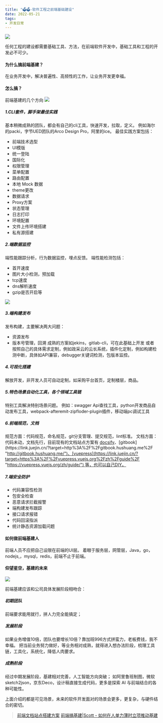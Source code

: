 ```yaml
---
title: "🗳🗳-软件工程之前端基础建设"
date: 2022-05-21
tags: 
- 开发日常
---
```

![](https://upload-images.jianshu.io/upload_images/15312191-43bdbc0767ce06bf.png?imageMogr2/auto-orient/strip%7CimageView2/2/w/1240)


任何工程的建设都需要基础工具、方法，在前端软件开发中，基础工具和工程的开发必不可少。

#### 为什么搞前端基建？
在业务开发中，解决普遍性、高频性的工作，让业务开发更幸福。
#### 怎么搞？
前端基建的几个方向
![](https://upload-images.jianshu.io/upload_images/15312191-b506acf308b5255d.png?imageMogr2/auto-orient/strip%7CimageView2/2/w/1240)


#####  1.CLI套件，脚手架最佳实践
基本稍微成熟的团队，都会有自己的cli工具，快速开发，拉取，定义。
例如海尔的packi，字节UED团队的Arco Design Pro，阿里的ice。
最佳实践方案包括：
- 前端技术选型
-  UI模版
- 统一登陆
- 国际化
- 权限管理
- 菜单配置
- 路由配置
- 本地 Mock 数据
- theme更改
- 数据请求
- Proxy方案
- 状态管理
- 日志打印
- 环境配置
- 文件上传环境搭建
- 私有源搭建

##### 2.端数据监控
端性能跟踪分析，行为数据监控，埋点反馈。
端性能检测包括：
- 首开速度
- 图片大小检测，预加载
- tcp速度
- dns解析速度
- gzip是否开启等

![](https://upload-images.jianshu.io/upload_images/15312191-3c28ccda725ed738.png?imageMogr2/auto-orient/strip%7CimageView2/2/w/1240)

 #####  3.端构建发布
发布构建，主要解决两大问题：
- 资源发布
- 版本号管理，回溯
成熟的方案如jekins，gitlab-cli，可在此基础上开发
或者按照自己的具体需求定制，例如政采云的云长系统，插件化定制，例如构建检测中断，具体如API兼容，debugger关键词检测，包版本监控。
#####  4.可视化搭建
解放开发，非开发人员可自动定制，如采购平台首页，定制楼层，商品。
#####  5.特色场景自动化工具，各个领域工具链
特别工具解决特别场景问题。
例如：swagger Api查找工具，python开发商品自动发布工具，webpack-afteremit-zipfloder-plugin插件，移动端pc调试工具
##### 6.前端规范，文档
规范方面：代码规范，命名规范，git分支管理、提交规范，lint标准。
文档方面：代码未动，文档先行，目前现有的文档站点方案有 [docsify](https://link.juejin.cn/?target=https%3A%2F%2Fdocsify.js.org%2F%23%2F%3Fid%3Ddocsify "https://docsify.js.org/#/?id=docsify")、[gitbook](https://link.juejin.cn/?target=http%3A%2F%2Fgitbook.hushuang.me%2F "http://gitbook.hushuang.me/")、[vuepress](https://link.juejin.cn/?target=https%3A%2F%2Fvuepress.vuejs.org%2Fzh%2Fguide%2F "https://vuepress.vuejs.org/zh/guide/") 等，也可以自己DIY。

##### 7.端安全防护
  - 代码兼容性检测
  - 包安全检查
  - 恶意请求拦截报警
  - 端构建发布跟踪
  - 接口请求报错
  - 代码回滚指派
  - 统计静态资源加载问题
#### 如何做前端基建人
前端人员不应把自己设限在前端的UI层。
着眼于服务层，网管层，Java，go，nodejs,，mysql，redis，前端不止于前端。
#### 仰望星空，基建的未来
![](https://upload-images.jianshu.io/upload_images/15312191-4b06f06f03f9a278.png?imageMogr2/auto-orient/strip%7CimageView2/2/w/1240)


前端基建应该和公司具体发展阶段相吻合：

##### 初期团队
前端要求能用就行，拼人力完全能搞定；
##### 发展阶段
如果业务增值10倍，团队也要增长10倍？靠加班996方式拼蛮力，老板费钱，我不幸福。
把当前业务努力做好，等业务相对成熟，就得进入想办法阶段，梳理工具链，工具化，系统化，降低人肉要求。
##### 成熟阶段
经过中期发展阶段，基建相对完善，人工智能方向突破；
如阿里鲁班制图，微软sketch2json，京东Deco，设计稿直接生成代码，更多是探索 AI 与前端结合的各种可能性。

上面介绍的都是可见场景，未来的软件开发面对的场景会更多，更复杂，与硬件结合的密切。

>[前端文档站点搭建方案](https://juejin.cn/post/6844904132076126222)
> [前端搞基建|Scott - 如何在人单力薄时立项推动基建](https://zhuanlan.zhihu.com/p/148514252)
